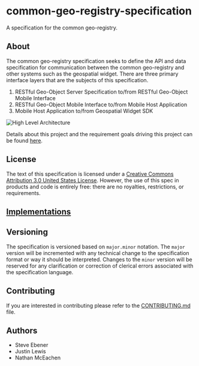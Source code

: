 # common-geo-registry-specification

A specification for the common geo-registry.

## About 

The common geo-registry specification seeks to define the API and data specification for communication between the common geo-registry and other systems such as the geospatial widget. There are three primary interface layers that are the subjects of this specification. 
1. RESTful Geo-Object Server Specification to/from RESTful Geo-Object Mobile Interface
2. RESTful Geo-Object Mobile Interface to/from Mobile Host Application
4. Mobile Host Application to/from Geospatial Widget SDK

![High Level Architecture](https://github.com/terraframe/common-geo-registry-specification/blob/master/resources/high-level-design-v1.png)

Details about this project and the requirement goals driving this project can be found [here](https://docs.google.com/document/d/1aJFSVTeAYszU3c2170jvHJlsku6_4HMn6IAlZ2YDtCQ/edit?usp=sharing).


## License

The text of this specification is licensed under a
[Creative Commons Attribution 3.0 United States License](http://creativecommons.org/licenses/by/3.0/us/).
However, the use of this spec in products and code is entirely free:
there are no royalties, restrictions, or requirements.

## [Implementations](#)

## Versioning

The specification is versioned based on `major.minor` notation. The `major` version will be incremented with any technical change to the specification format or way it should be interpreted. Changes to the `minor` version will be reserved for any clarification or correction of clerical errors associated with the specification language.


## Contributing

If you are interested in contributing please refer to the [CONTRIBUTING.md](CONTRIBUTING.md) file.

## Authors

* Steve Ebener
* Justin Lewis
* Nathan McEachen

